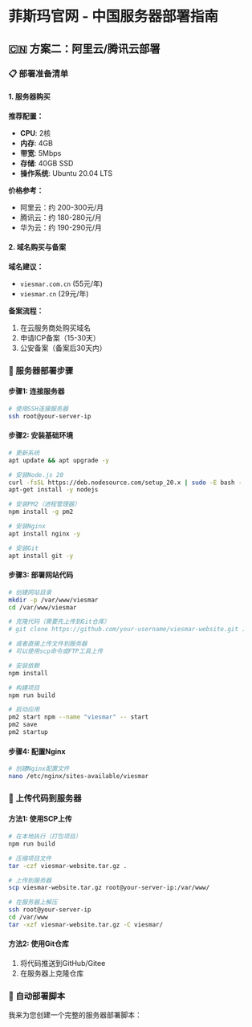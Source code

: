 # 菲斯玛官网 - 中国服务器部署指南

## 🇨🇳 方案二：阿里云/腾讯云部署

### 📋 部署准备清单

#### 1. 服务器购买
**推荐配置：**
- **CPU**: 2核
- **内存**: 4GB
- **带宽**: 5Mbps
- **存储**: 40GB SSD
- **操作系统**: Ubuntu 20.04 LTS

**价格参考：**
- 阿里云：约 200-300元/月
- 腾讯云：约 180-280元/月
- 华为云：约 190-290元/月

#### 2. 域名购买与备案
**域名建议：**
- `viesmar.com.cn` (55元/年)
- `viesmar.cn` (29元/年)

**备案流程：**
1. 在云服务商处购买域名
2. 申请ICP备案（15-30天）
3. 公安备案（备案后30天内）

### 🚀 服务器部署步骤

#### 步骤1: 连接服务器
```bash
# 使用SSH连接服务器
ssh root@your-server-ip
```

#### 步骤2: 安装基础环境
```bash
# 更新系统
apt update && apt upgrade -y

# 安装Node.js 20
curl -fsSL https://deb.nodesource.com/setup_20.x | sudo -E bash -
apt-get install -y nodejs

# 安装PM2（进程管理器）
npm install -g pm2

# 安装Nginx
apt install nginx -y

# 安装Git
apt install git -y
```

#### 步骤3: 部署网站代码
```bash
# 创建网站目录
mkdir -p /var/www/viesmar
cd /var/www/viesmar

# 克隆代码（需要先上传到Git仓库）
# git clone https://github.com/your-username/viesmar-website.git .

# 或者直接上传文件到服务器
# 可以使用scp命令或FTP工具上传

# 安装依赖
npm install

# 构建项目
npm run build

# 启动应用
pm2 start npm --name "viesmar" -- start
pm2 save
pm2 startup
```

#### 步骤4: 配置Nginx
```bash
# 创建Nginx配置文件
nano /etc/nginx/sites-available/viesmar
```

### 📁 上传代码到服务器

#### 方法1: 使用SCP上传
```bash
# 在本地执行（打包项目）
npm run build

# 压缩项目文件
tar -czf viesmar-website.tar.gz .

# 上传到服务器
scp viesmar-website.tar.gz root@your-server-ip:/var/www/

# 在服务器上解压
ssh root@your-server-ip
cd /var/www
tar -xzf viesmar-website.tar.gz -C viesmar/
```

#### 方法2: 使用Git仓库
1. 将代码推送到GitHub/Gitee
2. 在服务器上克隆仓库

### 🔧 自动部署脚本

我来为您创建一个完整的服务器部署脚本：